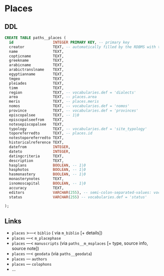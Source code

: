 # Places

## DDL

```sql
CREATE TABLE paths__places (
  id                  INTEGER PRIMARY KEY, -- primary key
  creator             TEXT, -- automatically filled by the RDBMS with the current user id
  name                TEXT,
  copticname          TEXT,
  greekname           TEXT,
  arabicname          TEXT,
  arabictranslname    TEXT,
  egyptianname        TEXT,
  tmgeo               TEXT,
  pleiades            TEXT,
  timm                TEXT,
  region              TEXT, -- vocabularies.def = 'dialects'
  area                TEXT, -- places.area
  meris               TEXT, -- places.meris
  nomos               TEXT, -- vocabularies.def = 'nomos'
  province            TEXT, -- vocabularies.def = 'provinces'
  episcopalsee        TEXT, -- 1|0
  episcopalseefrom    TEXT,
  notesepiscopalsee   TEXT,
  typology            TEXT, -- vocabularies.def = 'site_typology'
  toporeferredto      TEXT, -- places.id
  notestoporeferredto TEXT,
  historicalreference TEXT,
  datefrom            INTEGER,
  dateto              INTEGER,
  datingcriteria      TEXT,
  description         TEXT,
  hasplans            BOOLEAN, -- 1|0
  hasphotos           BOOLEAN, -- 1|0
  hasmonastery        BOOLEAN, -- 1|0
  monasterynotes      TEXT,
  isnomoscapital      BOOLEAN, -- 1|0
  accuracy            TEXT,
  editors             VARCHAR(255), -- semi-colon-separated-values: vocabularies.def = 'persons'
  status              VARCHAR(255) -- vocabularies.def = 'status'

);
```

## Links
- `places` >—< `biblio` ( via `m_biblio` [+ details])
- `places` —< `m_placephase`
- `places` —< `manuscripts` (via `paths__m_msplaces` [+ type, source info, source note])
- `places` —< `geodata` (via `paths__geodata`)
- `places` — `authors`
- `places` — `colophons`
- ...
